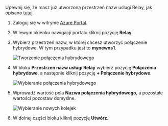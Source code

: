 Upewnij się, że masz już utworzoną przestrzeń nazw usługi Relay, jak opisano [tutaj][namespace-how-to].

1. Zaloguj się w witrynie [Azure Portal](https://portal.azure.com).
2. W lewym okienku nawigacji portalu kliknij pozycję **Relay**.
3. Wybierz przestrzeń nazw, w której chcesz utworzyć połączenie hybrydowe. W tym przypadku jest to **mynewns1**.
   
    ![Tworzenie połączenia hybrydowego](./media/relay-create-hybrid-connection-portal/create-hc-1.png)
4. W bloku **Przestrzeń nazw usługi Relay** wybierz pozycję **Połączenia hybrydowe**, a następnie kliknij pozycję **+ Połączenie hybrydowe**.
   
    ![Wybieranie połączenia hybrydowego](./media/relay-create-hybrid-connection-portal/create-hc-2.png)
5. Wprowadź wartość pola **Nazwa połączenia hybrydowego**, a pozostałe wartości pozostaw domyślne.
   
    ![Wybieranie nowych kolejek](./media/relay-create-hybrid-connection-portal/create-hc-3.png)
6. W dolnej części bloku kliknij pozycję **Utwórz**.

[namespace-how-to]: ../articles/service-bus-relay/relay-create-namespace-portal.md 

<!--HONumber=Nov16_HO2-->


